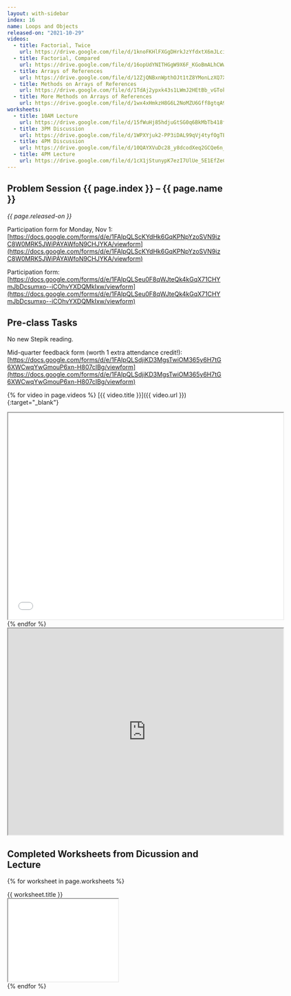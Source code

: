 ```yaml
---
layout: with-sidebar
index: 16
name: Loops and Objects
released-on: "2021-10-29"
videos:
  - title: Factorial, Twice
    url: https://drive.google.com/file/d/1knoFKHlFXGgDHrkJzYfdxtX6mJLcivPY
  - title: Factorial, Compared
    url: https://drive.google.com/file/d/16opUdYNITHGgW9X6F_KGoBmALhCWwZZx
  - title: Arrays of References
    url: https://drive.google.com/file/d/12ZjQNBxnWpthOJt1tZ8YMonLzXQ7XzCT
  - title: Methods on Arrays of References
    url: https://drive.google.com/file/d/1TdAj2ypxk43s1LWmJ2HEtBb_vGTokFuR
  - title: More Methods on Arrays of References
    url: https://drive.google.com/file/d/1wx4xHmkzH8G6L2NoMZU6Gff8gtqA9xGY
worksheets:
  - title: 10AM Lecture
    url: https://drive.google.com/file/d/15fWuHj85hdjuGtSG0q6BkMbTb418fRH5
  - title: 3PM Discussion
    url: https://drive.google.com/file/d/1WPXYjuk2-PP3iDAL99qVj4tyfOgTEHfq
  - title: 4PM Discussion
    url: https://drive.google.com/file/d/10QAYXVuDc28_y8dcodXeq2GCQe6n_ZV2
  - title: 4PM Lecture
    url: https://drive.google.com/file/d/1cX1jStunypK7ezI7UlUe_5E1EfZeC5uV
---
```


## Problem Session {{ page.index }} – {{ page.name }}

_{{ page.released-on }}_

Participation form for Monday, Nov 1: [https://docs.google.com/forms/d/e/1FAIpQLScKYdHk6GqKPNpYzoSVN9izC8W0MRK5JWiPAYAWfoN9CHJYKA/viewform](https://docs.google.com/forms/d/e/1FAIpQLScKYdHk6GqKPNpYzoSVN9izC8W0MRK5JWiPAYAWfoN9CHJYKA/viewform)

Participation form: [https://docs.google.com/forms/d/e/1FAIpQLSeu0F8qWJteQk4kGqX71CHYmJbDcsumxo--iCOhvYXDQMkIxw/viewform](https://docs.google.com/forms/d/e/1FAIpQLSeu0F8qWJteQk4kGqX71CHYmJbDcsumxo--iCOhvYXDQMkIxw/viewform)
## Pre-class Tasks

No new Stepik reading.

Mid-quarter feedback form (worth 1 extra attendance credit!): [https://docs.google.com/forms/d/e/1FAIpQLSdjiKD3MgsTwiOM365y6H7tG6XWCwqYwGmouP6xn-H807cIBg/viewform](https://docs.google.com/forms/d/e/1FAIpQLSdjiKD3MgsTwiOM365y6H7tG6XWCwqYwGmouP6xn-H807cIBg/viewform)

{% for video in page.videos %}
[{{ video.title }}]({{ video.url }}){:target="_blank"}
<iframe src="{{ video.url }}/preview" width="640" height="480" allow="autoplay"></iframe>
{% endfor %}


<iframe src="https://drive.google.com/file/d/13c0nuXCaJgXYGfhdiPNqbf2Iq1vkRR8q/preview" width="640" height="480" allow="autoplay"></iframe>

## Completed Worksheets from Dicussion and Lecture

{% for worksheet in page.worksheets %}
<div class="worksheetBox">
{{ worksheet.title }}
<br>
<iframe src="{{ worksheet.url }}/preview" width="256" height="192" allow="autoplay"></iframe>
</div>
{% endfor %}